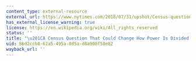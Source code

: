 ```yaml
---
content_type: external-resource
external_url: https://www.nytimes.com/2018/07/31/upshot/Census-question-citizenship-power.html
has_external_license_warning: true
license: https://en.wikipedia.org/wiki/All_rights_reserved
status: ''
title: "\u201CA Census Question That Could Change How Power Is Divided in America.\u201D"
uid: 8bd2ccb8-62a5-495a-8d5a-d8a900f58e82
wayback_url: ''
---
```

